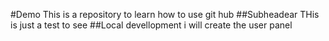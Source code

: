 #Demo
This is a repository to learn how to use git hub
##Subheadear
THis is just a test to see
##Local devellopment
i will create the user panel 